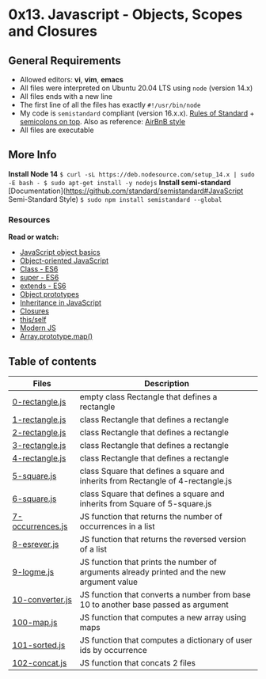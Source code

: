 # 0x13. Javascript - Objects, Scopes and Closures

## General Requirements
- Allowed editors: **vi**, **vim**, **emacs**
- All files were interpreted on Ubuntu 20.04 LTS using ``node`` (version 14.x)
- All files ends with a new line
- The first line of all the files has exactly ``#!/usr/bin/node``
- My code is ``semistandard`` compliant (version 16.x.x). [Rules of Standard](https://standardjs.com/rules.html) + [semicolons on top](https://github.com/standard/semistandard). Also as reference: [AirBnB style](https://github.com/airbnb/javascript)
- All files are executable

## More Info
**Install Node 14**
``
$ curl -sL https://deb.nodesource.com/setup_14.x | sudo -E bash -
$ sudo apt-get install -y nodejs
``
**Install semi-standard**
[Documentation](https://github.com/standard/semistandard#JavaScript Semi-Standard Style)
``$ sudo npm install semistandard --global``

### Resources
**Read or watch:**
- [JavaScript object basics](https://developer.mozilla.org/en-US/docs/Learn/JavaScript/Objects/Basics)
- [Object-oriented JavaScript](https://developer.mozilla.org/en-US/docs/Learn/JavaScript/Objects/Classes_in_JavaScript)
- [Class - ES6](https://developer.mozilla.org/en-US/docs/Web/JavaScript/Reference/Classes)
- [super - ES6](https://developer.mozilla.org/en-US/docs/Web/JavaScript/Reference/Operators/super)
- [extends - ES6](https://developer.mozilla.org/en-US/docs/Web/JavaScript/Reference/Classes/extends)
- [Object prototypes](https://developer.mozilla.org/en-US/docs/Learn/JavaScript/Objects/Object_prototypes)
- [Inheritance in JavaScript](https://developer.mozilla.org/en-US/docs/Learn/JavaScript/Objects/Classes_in_JavaScript)
- [Closures](https://developer.mozilla.org/en-US/docs/Web/JavaScript/Closures)
- [this/self](https://alistapart.com/article/getoutbindingsituations/)
- [Modern JS](https://github.com/mbeaudru/modern-js-cheatsheet)
- [Array.prototype.map()](https://developer.mozilla.org/en-US/docs/Web/JavaScript/Reference/Global_Objects/Array/map?v=control)

## Table of contents
Files | Description
----- | -----------
[0-rectangle.js](./0-rectangle.js) | empty class Rectangle that defines a rectangle
[1-rectangle.js](./1-rectangle.js) | class Rectangle that defines a rectangle
[2-rectangle.js](./2-rectangle.js) | class Rectangle that defines a rectangle
[3-rectangle.js](./3-rectangle.js) | class Rectangle that defines a rectangle
[4-rectangle.js](./4-rectangle.js) | class Rectangle that defines a rectangle
[5-square.js](./5-square.js) | class Square that defines a square and inherits from Rectangle of 4-rectangle.js
[6-square.js](./6-square.js) | class Square that defines a square and inherits from Square of 5-square.js
[7-occurrences.js](./7-occurrences.js) | JS function that returns the number of occurrences in a list
[8-esrever.js](./8-esrever.js) | JS function that returns the reversed version of a list
[9-logme.js](./9-logme.js) | JS function that prints the number of arguments already printed and the new argument value
[10-converter.js](./10-converter.js) | JS function that converts a number from base 10 to another base passed as argument
[100-map.js](./100-map.js) | JS function that computes a new array using maps
[101-sorted.js](./101-sorted.js) | JS function that computes a dictionary of user ids by occurrence
[102-concat.js](./102-concat.js) | JS function that concats 2 files
